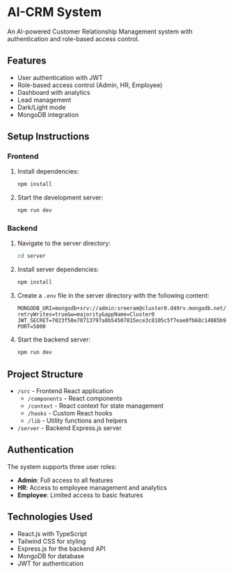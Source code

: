 # AI-CRM System

An AI-powered Customer Relationship Management system with authentication and role-based access control.

## Features

- User authentication with JWT
- Role-based access control (Admin, HR, Employee)
- Dashboard with analytics
- Lead management
- Dark/Light mode
- MongoDB integration

## Setup Instructions

### Frontend

1. Install dependencies:

   ```bash
   npm install
   ```

2. Start the development server:
   ```bash
   npm run dev
   ```

### Backend

1. Navigate to the server directory:

   ```bash
   cd server
   ```

2. Install server dependencies:

   ```bash
   npm install
   ```

3. Create a `.env` file in the server directory with the following content:

   ```
   MONGODB_URI=mongodb+srv://admin:sreeram@cluster0.d49rv.mongodb.net/?retryWrites=true&w=majority&appName=Cluster0
   JWT_SECRET=7023f50e70713797a8b54507815ece3c8105c5f7eae0fb68c14885b9dbf99788b90e93dfcba614d6b2abbaf539f46a133a1cf25b02456abac35928952a0edc55
   PORT=5000
   ```

4. Start the backend server:
   ```bash
   npm run dev
   ```

## Project Structure

- `/src` - Frontend React application
  - `/components` - React components
  - `/context` - React context for state management
  - `/hooks` - Custom React hooks
  - `/lib` - Utility functions and helpers
- `/server` - Backend Express.js server

## Authentication

The system supports three user roles:

- **Admin**: Full access to all features
- **HR**: Access to employee management and analytics
- **Employee**: Limited access to basic features

## Technologies Used

- React.js with TypeScript
- Tailwind CSS for styling
- Express.js for the backend API
- MongoDB for database
- JWT for authentication
